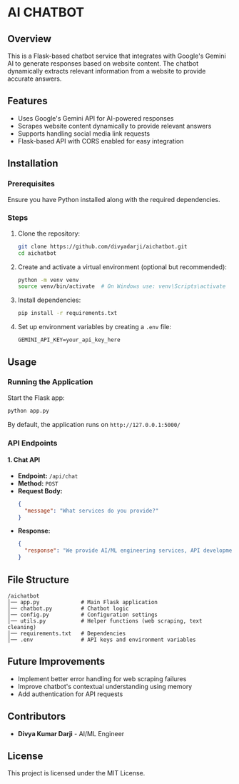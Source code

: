 # AI CHATBOT 

## Overview
This is a Flask-based chatbot service that integrates with Google's Gemini AI to generate responses based on website content. The chatbot dynamically extracts relevant information from a website to provide accurate answers.

## Features
- Uses Google's Gemini API for AI-powered responses
- Scrapes website content dynamically to provide relevant answers
- Supports handling social media link requests
- Flask-based API with CORS enabled for easy integration

## Installation

### Prerequisites
Ensure you have Python installed along with the required dependencies.

### Steps
1. Clone the repository:
   ```bash
   git clone https://github.com/divyadarji/aichatbot.git
   cd aichatbot
   ```
2. Create and activate a virtual environment (optional but recommended):
   ```bash
   python -m venv venv
   source venv/bin/activate  # On Windows use: venv\Scripts\activate
   ```
3. Install dependencies:
   ```bash
   pip install -r requirements.txt
   ```
4. Set up environment variables by creating a `.env` file:
   ```
   GEMINI_API_KEY=your_api_key_here
   ```

## Usage

### Running the Application
Start the Flask app:
```bash
python app.py
```
By default, the application runs on `http://127.0.0.1:5000/`

### API Endpoints

#### 1. **Chat API**
   - **Endpoint:** `/api/chat`
   - **Method:** `POST`
   - **Request Body:**
     ```json
     {
       "message": "What services do you provide?"
     }
     ```
   - **Response:**
     ```json
     {
       "response": "We provide AI/ML engineering services, API development, and more."
     }
     ```

## File Structure
```
/aichatbot
│── app.py             # Main Flask application
│── chatbot.py         # Chatbot logic
│── config.py          # Configuration settings
│── utils.py           # Helper functions (web scraping, text cleaning)
│── requirements.txt   # Dependencies
│── .env               # API keys and environment variables
```

## Future Improvements
- Implement better error handling for web scraping failures
- Improve chatbot's contextual understanding using memory
- Add authentication for API requests

## Contributors
- **Divya Kumar Darji** - AI/ML Engineer

## License
This project is licensed under the MIT License.

